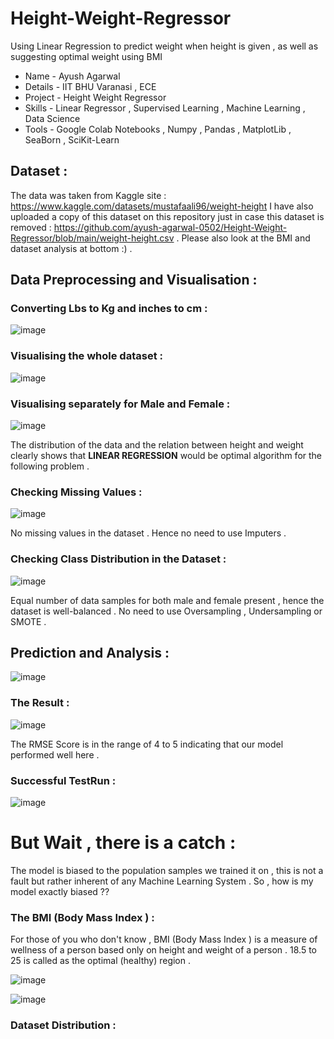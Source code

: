 # Height-Weight-Regressor
Using Linear Regression to predict weight when height is given , as well as suggesting optimal weight using BMI
* Name - Ayush Agarwal 
* Details - IIT BHU Varanasi , ECE 
* Project - Height Weight Regressor 
* Skills - Linear Regressor , Supervised Learning , Machine Learning , Data Science 
* Tools - Google Colab Notebooks , Numpy , Pandas , MatplotLib , SeaBorn , SciKit-Learn 

## Dataset : 
The data was taken from Kaggle site : https://www.kaggle.com/datasets/mustafaali96/weight-height
I have also uploaded a copy of this dataset on this repository just in case this dataset is removed : https://github.com/ayush-agarwal-0502/Height-Weight-Regressor/blob/main/weight-height.csv .
Please also look at the BMI and dataset analysis at bottom :)  .

## Data Preprocessing and Visualisation :

### Converting Lbs to Kg and inches to cm :

![image](https://user-images.githubusercontent.com/86561124/174354776-d671eb98-de84-42a0-98bb-34bd88f06432.png)

### Visualising the whole dataset :

![image](https://user-images.githubusercontent.com/86561124/174354903-b633031a-02b3-431b-a046-1c19037a13a8.png)

### Visualising separately for Male and Female :

![image](https://user-images.githubusercontent.com/86561124/174355047-002d94ed-5931-4a5c-85af-95381c4fa222.png)

The distribution of the data and the relation between height and weight clearly shows that __LINEAR REGRESSION__ would be optimal algorithm for the following problem .

### Checking Missing Values :

![image](https://user-images.githubusercontent.com/86561124/174355223-9ff30b53-2599-46dd-801e-a9562a5b7eed.png)

No missing values in the dataset . Hence no need to use Imputers .

### Checking Class Distribution in the Dataset :

![image](https://user-images.githubusercontent.com/86561124/174355373-0d30e701-60c3-4667-af64-5643ddcdd842.png)

Equal number of data samples for both male and female present , hence the dataset is well-balanced . No need to use Oversampling , Undersampling or SMOTE . 

## Prediction and Analysis :

![image](https://user-images.githubusercontent.com/86561124/174355824-d2780da2-f685-4530-9930-62bdebc66143.png)

### The Result :

![image](https://user-images.githubusercontent.com/86561124/174355912-3f90e509-b523-4ff7-a90a-a1fd0bc131b0.png)

The RMSE Score is in the range of 4 to 5 indicating that our model performed well here . 

### Successful TestRun :

![image](https://user-images.githubusercontent.com/86561124/174356209-8d1dcf72-3fe9-42c1-9682-8443726f82f7.png)

# But Wait , there is a catch :

The model is biased to the population samples we trained it on , this is not a fault but rather inherent of any Machine Learning System . So , how is my model exactly biased ??

### The BMI (Body Mass Index ) : 

For those of you who don't know , BMI (Body Mass Index ) is a measure of wellness of a person based only on height and weight of a person . 18.5 to 25 is called as the optimal (healthy) region .

![image](https://user-images.githubusercontent.com/86561124/174356997-6c257054-acef-46d7-92bd-45cf2c0edafe.png)

![image](https://user-images.githubusercontent.com/86561124/174357182-13a1650c-c83a-4a04-8c7e-2d077ec20675.png)

### Dataset Distribution :










